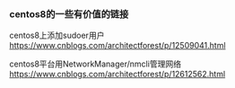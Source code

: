 ### centos8的一些有价值的链接

centos8上添加sudoer用户
https://www.cnblogs.com/architectforest/p/12509041.html

centos8平台用NetworkManager/nmcli管理网络
https://www.cnblogs.com/architectforest/p/12612562.html


